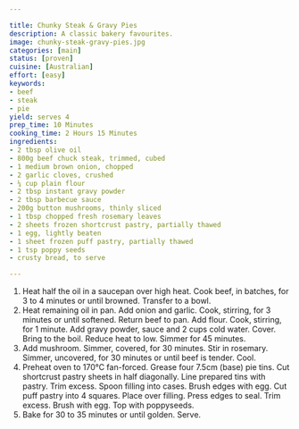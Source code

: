 ```yaml
---

title: Chunky Steak & Gravy Pies
description: A classic bakery favourites.
image: chunky-steak-gravy-pies.jpg
categories: [main]
status: [proven]
cuisine: [Australian]
effort: [easy]
keywords:
- beef
- steak
- pie
yield: serves 4
prep_time: 10 Minutes
cooking_time: 2 Hours 15 Minutes
ingredients:
- 2 tbsp olive oil
- 800g beef chuck steak, trimmed, cubed
- 1 medium brown onion, chopped
- 2 garlic cloves, crushed
- ¼ cup plain flour
- 2 tbsp instant gravy powder
- 2 tbsp barbecue sauce
- 200g button mushrooms, thinly sliced
- 1 tbsp chopped fresh rosemary leaves
- 2 sheets frozen shortcrust pastry, partially thawed
- 1 egg, lightly beaten
- 1 sheet frozen puff pastry, partially thawed
- 1 tsp poppy seeds
- crusty bread, to serve

---
```


1. Heat half the oil in a saucepan over high heat. Cook beef, in batches, for 3 to 4 minutes or until browned. Transfer to a bowl.
2. Heat remaining oil in pan. Add onion and garlic. Cook, stirring, for 3 minutes or until softened. Return beef to pan. Add flour. Cook, stirring, for 1 minute. Add gravy powder, sauce and 2 cups cold water. Cover. Bring to the boil. Reduce heat to low. Simmer for 45 minutes.
3. Add mushroom. Simmer, covered, for 30 minutes. Stir in rosemary. Simmer, uncovered, for 30 minutes or until beef is tender. Cool.
4. Preheat oven to 170°C fan-forced. Grease four 7.5cm (base) pie tins. Cut shortcrust pastry sheets in half diagonally. Line prepared tins with pastry. Trim excess. Spoon filling into cases. Brush edges with egg. Cut puff pastry into 4 squares. Place over filling. Press edges to seal. Trim excess. Brush with egg. Top with poppyseeds.
5. Bake for 30 to 35 minutes or until golden. Serve.
